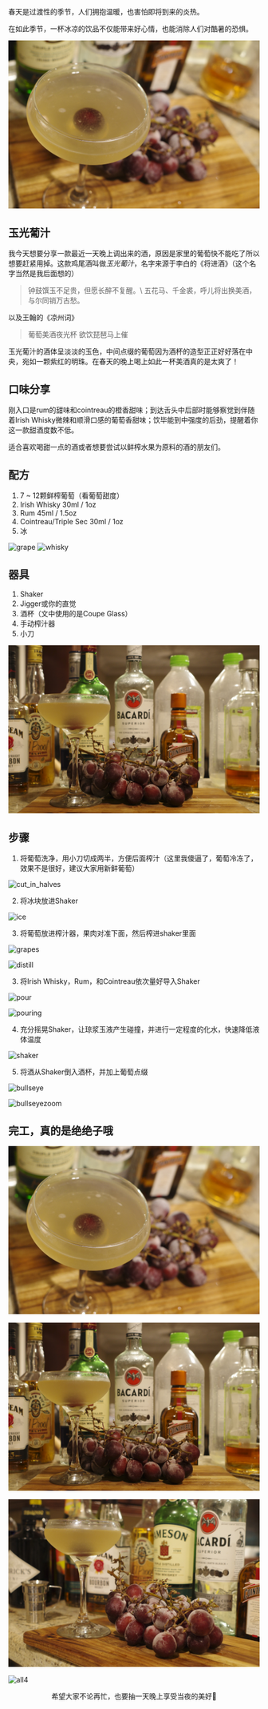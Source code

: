 <!-- 
id: bb309f2fb17011ecbef668545a57002a
published: true
type: share
title: [鸡酒分享] 玉光葡汁
brief: 分享一款之前有一天喝酒即兴调的还不错的配方，自由度较高。
cover: https://github.com/MohaElder/me/raw/main/src/assets/blogPics/grape_juice/grape_cover.JPG
date: 2022/3/31
-->

春天是过渡性的季节，人们拥抱温暖，也害怕即将到来的炎热。

在如此季节，一杯冰凉的饮品不仅能带来好心情，也能消除人们对酷暑的恐惧。

![juice](../assets/blogPics/grape_juice/grape_cover.JPG)

## 玉光葡汁

我今天想要分享一款最近一天晚上调出来的酒，原因是家里的葡萄快不能吃了所以想要赶紧用掉。这款鸡尾酒叫做<i>玉光葡汁</i>，名字来源于李白的《将进酒》（这个名字当然是我后面想的）

> 钟鼓馔玉不足贵，但愿长醉不复醒。\\ 五花马、千金裘，呼儿将出换美酒，与尔同销万古愁。

以及王翰的《凉州词》

> 葡萄美酒夜光杯 欲饮琵琶马上催

玉光葡汁的酒体呈淡淡的玉色，中间点缀的葡萄因为酒杯的造型正正好好落在中央，宛如一颗紫红的明珠。在春天的晚上喝上如此一杯美酒真的是太爽了！

## 口味分享

刚入口是rum的甜味和cointreau的橙香甜味；到达舌头中后部时能够察觉到伴随着Irish Whisky微辣和顺滑口感的葡萄香甜味；饮毕能到中强度的后劲，提醒着你这一款甜酒度数不低。

适合喜欢喝甜一点的酒或者想要尝试以鲜榨水果为原料的酒的朋友们。

## 配方

1. 7 ~ 12颗鲜榨葡萄（看葡萄甜度）
2. Irish Whisky 30ml / 1oz
3. Rum 45ml / 1.5oz
4. Cointreau/Triple Sec 30ml / 1oz
5. 冰

![grape](../assets/blogPics/grape_juice/grape.JPG)
![whisky](../assets/blogPics/grape_juice/alcohols.JPG)


## 器具
1. Shaker
2. Jigger或你的直觉
3. 酒杯（文中使用的是Coupe Glass）
4. 手动榨汁器
5. 小刀

![all](../assets/blogPics/grape_juice/all.JPG)

## 步骤

1. 将葡萄洗净，用小刀切成两半，方便后面榨汁（这里我傻逼了，葡萄冷冻了，效果不是很好，建议大家用新鲜葡萄）

![cut_in_halves](../assets/blogPics/grape_juice/cut_in_halves.JPG)

2. 将冰块放进Shaker

![ice](../assets/blogPics/grape_juice/ice.JPG)

3. 将葡萄放进榨汁器，果肉对准下面，然后榨进shaker里面

![grapes](../assets/blogPics/grape_juice/grapes.JPG)

![distill](../assets/blogPics/grape_juice/distil.JPG)

3. 将Irish Whisky，Rum，和Cointreau依次量好导入Shaker

![pour](../assets/blogPics/grape_juice/pour.JPG)

![pouring](../assets/blogPics/grape_juice/pouring.JPG)

4. 充分摇晃Shaker，让琼浆玉液产生碰撞，并进行一定程度的化水，快速降低液体温度

![shaker](../assets/blogPics/grape_juice/shaker.JPG)

5. 将酒从Shaker倒入酒杯，并加上葡萄点缀

![bullseye](../assets/blogPics/grape_juice/bullseye.JPG)

![bullseyezoom](../assets/blogPics/grape_juice/bullseyezoom.JPG)

## 完工，真的是绝绝子哦

![all1](../assets/blogPics/grape_juice/all1.JPG)

![all2](../assets/blogPics/grape_juice/all.JPG)

![all3](../assets/blogPics/grape_juice/all3.JPG)

![all4](../assets/blogPics/grape_juice/all4.JPG)

<p style="text-align: center"> 希望大家不论再忙，也要抽一天晚上享受当夜的美好🌙 </p>